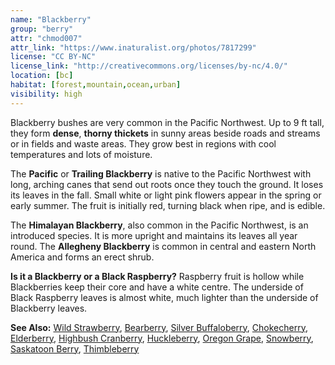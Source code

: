 ```yaml
---
name: "Blackberry"
group: "berry"
attr: "chmod007"
attr_link: "https://www.inaturalist.org/photos/7817299"
license: "CC BY-NC"
license_link: "http://creativecommons.org/licenses/by-nc/4.0/"
location: [bc]
habitat: [forest,mountain,ocean,urban]
visibility: high
---
```

Blackberry bushes are very common in the Pacific Northwest. Up to 9 ft tall, they form **dense**, **thorny thickets** in sunny areas beside roads and streams or in fields and waste areas. They grow best in regions with cool temperatures and lots of moisture.

The **Pacific** or **Trailing Blackberry** is native to the Pacific Northwest with long, arching canes that send out roots once they touch the ground. It loses its leaves in the fall. Small white or light pink flowers appear in the spring or early summer. The fruit is initially red, turning black when ripe, and is edible.

The **Himalayan Blackberry**, also common in the Pacific Northwest, is an introduced species. It is more upright and maintains its leaves all year round. The **Allegheny Blackberry** is common in central and eastern North America and forms an erect shrub.

**Is it a Blackberry or a Black Raspberry?** Raspberry fruit is hollow while Blackberries keep their core and have a white centre. The underside of Black Raspberry leaves is almost white, much lighter than the underside of Blackberry leaves.

<!-- generated, do not edit -->
**See Also:**
[Wild Strawberry](/plants/wildstraw),
[Bearberry](/trees/bear),
[Silver Buffaloberry](/trees/buffalo),
[Chokecherry](/trees/choke),
[Elderberry](/trees/elder),
[Highbush Cranberry](/trees/hicran),
[Huckleberry](/trees/huck),
[Oregon Grape](/trees/orgrape),
[Snowberry](/trees/snow),
[Saskatoon Berry](/trees/stoon),
[Thimbleberry](/trees/thimble)

